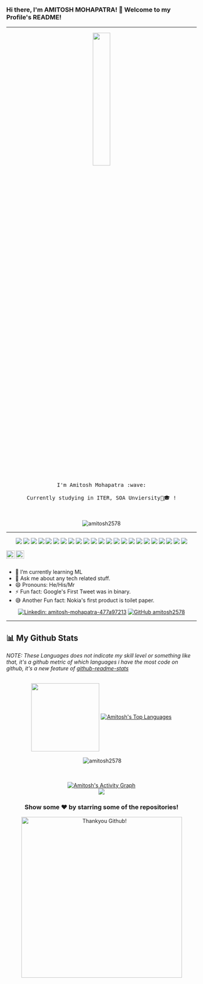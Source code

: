 ### Hi there, I'm AMITOSH MOHAPATRA! 👋      Welcome to my Profile's README!
---

<p align="center">
  <img src="https://media.giphy.com/media/MeJgB3yMMwIaHmKD4z/giphy.gif" width="30%">
  <br><br>
  <samp>
    I'm Amitosh Mohapatra :wave:
    <br><br>
    Currently studying in ITER, SOA Unviersity🏫🎓 !
    <!--<br><br>
    I believe in a world where Milkshakes and Coffee can solve any and all kind of problems :grin:
    <br><br>
    P.S. I do know that HTML is not a programming language! :v:-->
  </samp>
</p>

<br>
<div align="center">

<p align="centre"> <img src="https://komarev.com/ghpvc/?username=amitosh2578&label=Views&color=blue&style=plastic" alt="amitosh2578" /> </p>
</div>
<hr style="height:2px;border-width:0;color:gray;background-color:gray">
<p align="center">
<img src="https://img.shields.io/badge/Microsoft%20SQL%20Server-CC2927?style=for-the-badge&logo=microsoft%20sql%20server&logoColor=white"/>
<img src="https://img.shields.io/badge/mysql-%2300f.svg?style=for-the-badge&logo=mysql&logoColor=white"/>
<img src="https://img.shields.io/badge/Anaconda-%2344A833.svg?style=for-the-badge&logo=anaconda&logoColor=white"/>
<img src="https://img.shields.io/badge/reactJS-%2320232a.svg?style=for-the-badge&logo=react&logoColor=%2361DAFB"/>
<img src="https://img.shields.io/badge/Eclipse-FE7A16.svg?style=for-the-badge&logo=Eclipse&logoColor=white"/>
<img src="https://img.shields.io/badge/jupyter-%23FA0F00.svg?style=for-the-badge&logo=jupyter&logoColor=white"/>
<img src="https://img.shields.io/badge/Spyder-838485?style=for-the-badge&logo=spyder%20ide&logoColor=maroon"/>
<img src="https://img.shields.io/badge/Visual%20Studio%20Code-0078d7.svg?style=for-the-badge&logo=visual-studio-code&logoColor=white"/>
<img src="https://img.shields.io/badge/c-%2300599C.svg?style=for-the-badge&logo=c&logoColor=white"/>
<img src="https://img.shields.io/badge/java-%23ED8B00.svg?style=for-the-badge&logo=java&logoColor=white"/>
<img src="https://img.shields.io/badge/python-3670A0?style=for-the-badge&logo=python&logoColor=ffdd54"/>
<img src="https://img.shields.io/badge/numpy-%23013243.svg?style=for-the-badge&logo=numpy&logoColor=white"/>
<img src="https://img.shields.io/badge/pandas-%23150458.svg?style=for-the-badge&logo=pandas&logoColor=white"/>
<img src="https://img.shields.io/badge/Microsoft_Excel-217346?style=for-the-badge&logo=microsoft-excel&logoColor=white"/>
<img src="https://img.shields.io/badge/Microsoft_PowerPoint-B7472A?style=for-the-badge&logo=microsoft-powerpoint&logoColor=white"/>
<img src="https://img.shields.io/badge/Microsoft_Word-2B579A?style=for-the-badge&logo=microsoft-word&logoColor=white"/>
<img src="https://img.shields.io/badge/Linux-FCC624?style=for-the-badge&logo=linux&logoColor=black"/>
<img src="https://img.shields.io/badge/Windows-0078D6?style=for-the-badge&logo=windows&logoColor=white"/>
<img src="https://img.shields.io/badge/Postman-FF6C37?style=for-the-badge&logo=postman&logoColor=white"/>
<img src="https://img.shields.io/badge/-RaspberryPi-C51A4A?style=for-the-badge&logo=Raspberry-Pi"/>
<img src="https://img.shields.io/badge/apache%20tomcat-%23F8DC75.svg?style=for-the-badge&logo=apache-tomcat&logoColor=black"/>
<img src="https://img.shields.io/badge/css-%231572B6.svg?style=for-the-badge&logo=css&logoColor=white"/>
<img src="https://img.shields.io/badge/html-%23E34F26.svg?style=for-the-badge&logo=html&logoColor=white"/>
</p>
<div align="center">

<a href="https://www.linkedin.com/in/amitosh-mohapatra-477a97213/">
  <img align="left" alt="Amitosh Linkdein" width="22px" src="https://cdn.jsdelivr.net/npm/simple-icons@v3/icons/linkedin.svg" />
</a>
<a href="https://github.com/amitosh2578">
  <img align="left" alt="Amitosh Github" width="22px" src="https://cdn.jsdelivr.net/npm/simple-icons@v3/icons/github.svg" />
</a>

</div>


<br/>
<br/>


- 🌱 I’m currently learning ML
- 💬 Ask me about any tech related stuff.
- 😄 Pronouns: He/His/Mr
- ⚡ Fun fact: Google's First Tweet was in binary.
- 😅 Another Fun fact: Nokia's first product is toilet paper.


<div align="center">


[![Linkedin: amitosh-mohapatra-477a97213](https://img.shields.io/badge/-Amitosh_Mohapatra-blue?style=flat-square&logo=Linkedin&logoColor=white&link=https://www.linkedin.com/in/amitosh-mohapatra-477a97213//)](https://www.linkedin.com/in/amitosh-mohapatra-477a97213/)
[![GitHub amitosh2578](https://img.shields.io/github/followers/amitosh2578?label=follow&style=social)](https://github.com/amitosh2578)
</div>

<hr style="height:2px;border-width:0;color:gray;background-color:gray">

## 📊 My Github Stats
*NOTE: These Languages does not indicate my skill level or something like that, it's a github metric of which languages i have the most code on github, it's a new feature of [github-readme-stats](https://github.com/amitosh2578/amitosh2578)*

<br/>
<div align="center">
    <img height="180em"   align="center" src="https://github-readme-stats.vercel.app/api?username=amitosh2578&show_icons=true&theme=jolly&include_all_commits=true&count_private=true"/>
  <a href="https://github.com/amitosh2578/github-readme-stats"><img alt="Amitosh's Top Languages" src="https://github-readme-stats.vercel.app/api/top-langs/?username=amitosh2578&langs_count=8&count_private=true&layout=compact&theme=react&hide_border=true&bg_color=0D1117" /></a>
  <br/>
</div>
<!--
<a href="https://github.com/amitosh2578">
<img align="center" src="https://github-readme-stats.vercel.app/api?username=amitosh2578&&show_icons=true&count_private=true&title_color=bd93f9&icon_color=0E86D4&text_color=daf7dc&bg_color=151515" alt="Amitosh github stats"/>
</a>
<a href="https://github.com/amitosh2578">
  <img align="center" src="https://github-readme-stats.vercel.app/api/top-langs/?username=amitosh2578&hide=php&theme=algolia" />
</a>
-->
<div align="center"><p>&nbsp;<img align="center" src="https://streak-stats.demolab.com?user=amitosh2578" alt="amitosh2578" /></p>
</div>

<br/>
<br/>
<div align="center">
<a href="https://github.com/amitosh2578/github-readme-activity-graph"><img alt="Amitosh's Activity Graph" src="https://github-readme-activity-graph.cyclic.app/graph?username=amitosh2578&bg_color=0D1117&color=5BCDEC&line=5BCDEC&point=FFFFFF&hide_border=true" /></a>
</div>

<div align="center">

<img align="centre" src="https://github.com/amitosh2578/amitosh2578/blob/main/Developer.gif"/>

</div>

<div align="center">

### Show some ❤️ by starring some of the repositories!
<img src="https://user-images.githubusercontent.com/41143496/111601768-b13aec00-87f8-11eb-8d8c-51db093db5da.gif" alt="Thankyou Github!" width="425">

</div>
